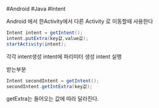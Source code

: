 #Android #Java #Intent 

Android 에서 한Activity에서 다른 Activity 로 이동할때 사용한다

```Java
Intent intent = getIntent();
intent.putExtra(key값,value값);
startActivity(intent);
```
각각 intent생성
intent에 파리미터 생성
intent 실행


받는부분
```Java
Intent secondIntent = getIntent();
secondIntent.getIntExtra(key값);
```
getExtra는 들어오는 값에 따라 달라진다.
